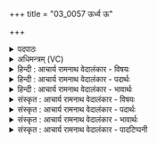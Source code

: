 +++
title = "03_0057 ऊर्ध्व ऊ"

+++
<details><summary>पदपाठः</summary>

ऊ꣣र्ध्वः꣢। ऊ꣣। सु꣢। नः꣢। ऊत꣡ये꣣। ति꣡ष्ठ꣢꣯। दे꣣वः꣢। न। स꣣विता꣢। ऊ꣣र्ध्वः꣢। वा꣡ज꣢꣯स्य। स꣡नि꣢꣯ता। यत्। अ꣣ञ्जिभिः꣢। वा꣣घ꣡द्भिः꣢। वि꣣ह्व꣡या꣢महे। वि꣣। ह्व꣡या꣢꣯महे। ५७।
</details>

<details><summary>अधिमन्त्रम् (VC)</summary>

- यूप
- कण्वो घौरः
- बृहती
- मध्यमः
- आग्नेयं काण्डम्
</details>

<details><summary>हिन्दी : आचार्य रामनाथ वेदालंकार - विषयः</summary>

अगले मन्त्र में यूप देवता है। यूप के समान उन्नत परमात्मा से प्रार्थना करते हैं।
</details>

<details><summary>हिन्दी : आचार्य रामनाथ वेदालंकार - पदार्थः</summary>

पदार्थान्वयभाषाः -  हे यज्ञस्तम्भ के समान उन्नत परमात्मन् ! आप (नः) हमारी (ऊतये) रक्षा के लिए (देवः) प्रकाशक (सविता न) सूर्य के समान (उ) निश्चय ही (सु) भली-भाँति (ऊर्ध्वः) हमारे हृदय में समुन्नत होते हुए (वाजस्य) आत्मिक बल के (सनिता) प्रदाता होवो, (यत्) क्योंकि (अञ्जिभिः) स्वच्छ किये हुए (वाघद्भिः) स्तुति का वहन करनेवाले मन-बुद्धि-इन्द्रिय रूप ऋत्विजों के द्वारा, हम आपको (विह्वयामहे) विशेष रूप से पुकार रहे हैं, आपकी स्तुति कर रहे हैं ॥३॥ इस मन्त्र में उपमेय के निगरणपूर्वक उपमेय परमात्मा में यूपत्व का आरोप होने से अतिशयोक्ति अलङ्कार है। देव सविता के समान उन्नत में पूर्णोपमालङ्कार है ॥३॥
</details>

<details><summary>हिन्दी : आचार्य रामनाथ वेदालंकार - भावार्थः</summary>

भावार्थभाषाः -  परमात्मा को यज्ञस्तम्भ के समान और सूर्य के समान जब अपने हृदय में हम समुन्नत करते हैं, तब वह हमें महान् फल प्रदान करता है ॥३॥
</details>

<details><summary>संस्कृत : आचार्य रामनाथ वेदालंकार - विषयः</summary>

अथ यूपो देवता। यूपवदुन्नतः परमात्मा प्रार्थ्यते।
</details>

<details><summary>संस्कृत : आचार्य रामनाथ वेदालंकार - पदार्थः</summary>

पदार्थान्वयभाषाः -  हे यूप२ यूपवदुच्छ्रित परमात्मन् ! त्वम् (नः) अस्माकम् (ऊतये) रक्षणाय (देवः) प्रकाशकः (सविता न) सूर्यः इव (उ) निश्चयेन सु सम्यक् (ऊर्ध्वः) अस्माकं हृदये समुन्नतः (तिष्ठ) वर्त्तस्व। संहितायां द्व्यचोऽतस्तिङः।’ अ० ६।३।१३५ इति दीर्घः। (ऊर्ध्वः) समुन्नतः सन् (वाजस्य) आत्मिकबलस्य (सनिता३) प्रदाता भव। षणु दाने, तृनि रूपम्। (यत्) यस्मात् (अञ्जिभिः४) स्वच्छीकृतैः। अञ्जू व्यक्तिम्रक्षणकान्तिगतिषु, औणादिकः इन्। (वाघद्भिः) स्तुतिवहनशीलैः मनोबुद्धीन्द्रियरूपैः ऋत्विग्भिः। वाघतः इति ऋत्विङ्नाम। निघं० ३।१८। वाघतः वोढारः इति निरुक्तम्। ११।१६। वयं त्वाम् (वि ह्वयामहे) विशेषेण आह्वयामः (स्तुमः)। ऊ इत्यत्र ‘इकः सुञि।’ अ० ६।३।१३४ इति दीर्घः। षु इत्यत्र सुञः।’ अ० ८।३।१०७ इति मूर्धन्यादेषः। ण इत्यत्र नश्च धातुस्थोरुषुभ्यः।’ अ० ८।४।२७ इति षत्वम् ॥३॥५ अत्रोपमेयनिगरणपूर्वकं परमात्मनि यूपत्वारोपादतिशयोक्ति- रलङ्कारः, ऊर्ध्वः देवो न सविता इत्यत्र च पूर्णोपमा ॥३॥
</details>

<details><summary>संस्कृत : आचार्य रामनाथ वेदालंकार - भावार्थः</summary>

भावार्थभाषाः -  परमात्मानं हि यूपवत् सूर्यवच्च स्वहृदि यदा वयं समुन्नमामस्तदा महत् फलं सोऽस्मभ्यं प्रयच्छति ॥३॥
</details>

<details><summary>संस्कृत : आचार्य रामनाथ वेदालंकार - पादटिप्पनी</summary>

टिप्पणी:   १. ऋ० १।३६।१३, य० ११।४२। उभयत्र देवता अग्निः। २. इयं यूपस्य उच्छ्रयणे अनूच्यते—इति भ०। हे यूप यद्वा यूपात्मकदारुनिष्ठ अग्ने—इति सा०। ३. सनितिर्लाभः, तस्मादयं तादर्थ्यचतुर्थ्या आ आदेशः, सनितये लाभायेत्यर्थः—इति वि०। सनिता दाता भवेति शेषः—इति भ०। ४. अञ्जिभिः त्वद्गुणप्रकाशकैश्छन्दोभिः—इति वि०। अञ्जिभिः छन्दोभिः। व्यज्यन्ते सिच्यन्ते वर्धन्ते देवता अमीभिरिति अञ्जयः। वाघद्भिः आवहद्भिः। यदञ्जिभिः वाघद्भिः विह्वयामहे इति छन्दांसि वा अञ्जयो वाघतः तैरेतद् देवान् यजमाना विह्वयन्ते मम यज्ञम् आगच्छत मम यज्ञमिति (ऐ० ब्रा० २।२) इति हि ऐतरेयकम्—इति भ०। अञ्जिभिः यज्ञेन यूपमञ्जद्भिः वाघद्भिः यज्ञं वहद्भिः ऋत्विग्भिः—इति सा०। ५. दयानन्दर्षिणा मन्त्रोऽयम् ऋग्भाष्ये सभाध्यक्षपक्षे यजुर्भाष्ये च विद्वदध्यापकपक्षे व्याख्यातः।
</details>